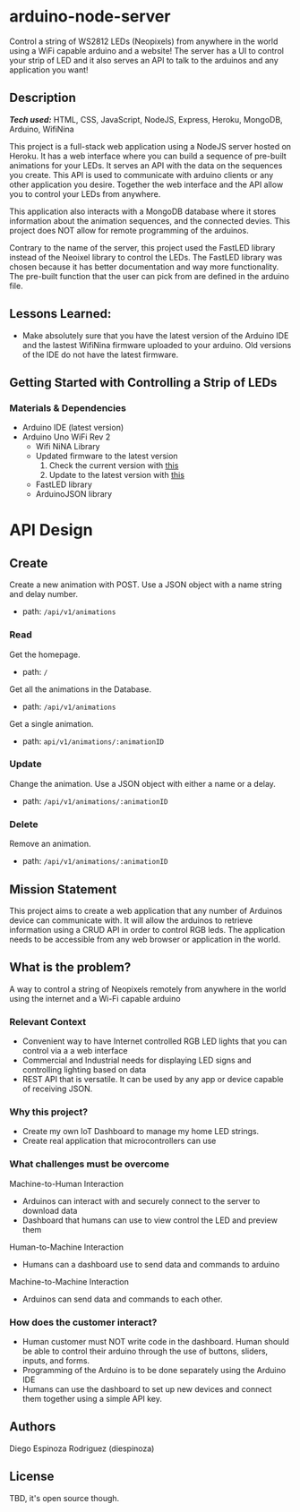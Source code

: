 # arduino-node-server

Control a string of WS2812 LEDs (Neopixels) from anywhere in the world using a WiFi capable arduino and a website! The server has a UI to control your strip of LED and it also serves an API to talk to the arduinos and any application you want!

## Description

***Tech used:*** HTML, CSS, JavaScript, NodeJS, Express, Heroku, MongoDB, Arduino, WifiNina

This project is a full-stack web application using a NodeJS server hosted on Heroku. It has a web interface where you can build a sequence of pre-built animations for your LEDs. It serves an API with the data on the sequences you create. This API is used to communicate with arduino clients or any other application you desire. Together the web interface and the API allow you to control your LEDs from anywhere.

This application also interacts with a MongoDB database where it stores information about the animation sequences, and the connected devies. This project does NOT allow for remote programming of the arduinos.

Contrary to the name of the server, this project used the FastLED library instead of the Neoixel library to control the LEDs. The FastLED library was chosen because it has better documentation and way more functionality. The pre-built function that the user can pick from are defined in the arduino file.

## Lessons Learned:

- Make absolutely sure that you have the latest version of the Arduino IDE and the lastest WifiNina firmware uploaded to your arduino. Old versions of the IDE do not have the latest firmware.

## Getting Started with Controlling a Strip of LEDs

### Materials & Dependencies

- Arduino IDE (latest version)
- Arduino Uno WiFi Rev 2
  - Wifi NiNA Library
  - Updated firmware to the latest version
      1. Check the current version with [this](https://www.arduino.cc/en/Tutorial/CheckWiFi101FirmwareVersion)
      2. Update to the latest version with [this](https://www.arduino.cc/en/Tutorial/WiFiNINAFirmwareUpdater)
  - FastLED library
  - ArduinoJSON library

<!--
### Installing

    - Clone this repository
    - Flash the .ino file to the arduino

### Executing program

    - (How to run the program)
    - (Step-by-step bullets)

        ```
        code blocks for commands

        ```

### Help

    - (Any advise for common problems or issues.)

        ```
        command to run if program contains helper info

        ```
--> 

# API Design

## Create

Create a new animation with POST. Use a JSON object with a name string and delay number.
- path: `/api/v1/animations`

### Read

Get the homepage.
- path:  `/`

Get all the animations in the Database.
- path: `/api/v1/animations`

Get a single animation.
- path: `api/v1/animations/:animationID`

### Update

Change the animation. Use a JSON object with either a name or a delay.
- path: `/api/v1/animations/:animationID`

### Delete

Remove an animation.
- path: `/api/v1/animations/:animationID`

## Mission Statement

This project aims to create a web application that any number of Arduinos device can communicate with. It will allow the arduinos to retrieve information using a CRUD API in order to control RGB leds. The application needs to be accessible from any web browser or application in the world.

## What is the problem?

A way to control a string of Neopixels remotely from anywhere in the world using the internet and a Wi-Fi capable arduino

### Relevant Context

- Convenient way to have Internet controlled RGB LED lights that you can control via a a web interface
- Commercial and Industrial needs for displaying LED signs and controlling lighting based on data
- REST API that is versatile. It can be used by any app or device capable of receiving JSON.

### Why this project?

- Create my own IoT Dashboard to manage my home LED strings.
- Create real application that microcontrollers can use

### What challenges must be overcome

Machine-to-Human Interaction

- Arduinos can interact with and securely connect to the server to download data
- Dashboard that humans can use to view control the LED and preview them

Human-to-Machine Interaction

- Humans can a dashboard use to send data and commands to arduino

Machine-to-Machine Interaction

- Arduinos can send data and commands to each other.

### How does the customer interact?

- Human customer must NOT write code in the dashboard. Human should be able to control their arduino through the use of buttons, sliders, inputs, and forms.
- Programming of the Arduino is to be done separately using the Arduino IDE
- Humans can use the dashboard to set up new devices and connect them together using a simple API key.

<!--
### What technologies and knowledge must be understood to solve the problem?

- HTML. CSS. JS
- Arduino
- APIs
- Servers
- Scripting
- Databases
- FastLED
- WifiNina

### Desired Result

- Acceptance tests
  1. Working wifi module
  2. Working LED strip
  3. GET request parsing

## Architecture

### System Overview

- Front-end
    - HTML, CSS, JS
- Back-End
    - NodeJS and Express

### Plan

- Plan the most basic API( get the neopixels to Blink)
- Any questions that come up, write them down and update them with the answer when resolved
- Heavily document code to allow easy understanding and use
- Push to git everyday

-->

## Authors

Diego Espinoza Rodriguez (diespinoza)

## License

TBD, it's open source though.
<!--This project is licensed under the [NAME HERE] License - see the [LICENSE.md](http://license.md/) file for details
-->
